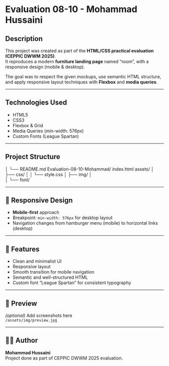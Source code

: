 # Evaluation 08-10 - Mohammad Hussaini

## Description
This project was created as part of the **HTML/CSS practical evaluation (CEPPIC DWWM 2025)**.  
It reproduces a modern **furniture landing page** named “room”, with a responsive design (mobile & desktop).

The goal was to respect the given mockups, use semantic HTML structure, and apply responsive layout techniques with **Flexbox** and **media queries**.

---

## Technologies Used
- HTML5  
- CSS3  
- Flexbox & Grid  
- Media Queries (min-width: 576px)  
- Custom Fonts (League Spartan)

---

## Project Structure
│
└── README.md
Evaluation-08-10-Mohammad/
index.html
assets/
│
├── css/
│
│   └── style.css
│
├── img/
│  
│
└── font/
    


---

## 📱 Responsive Design
- **Mobile-first** approach  
- Breakpoint: `min-width: 576px` for desktop layout  
- Navigation changes from hamburger menu (mobile) to horizontal links (desktop)

---

## 🎨 Features
- Clean and minimalist UI  
- Responsive layout  
- Smooth transition for mobile navigation  
- Semantic and well-structured HTML  
- Custom font “League Spartan” for consistent typography

---

## 📸 Preview
*(optional)* Add screenshots here  
`/assets/img/preview.jpg`

---

## 🧑‍💻 Author
**Mohammad Hussaini**  
Project done as part of CEPPIC DWWM 2025 evaluation.
